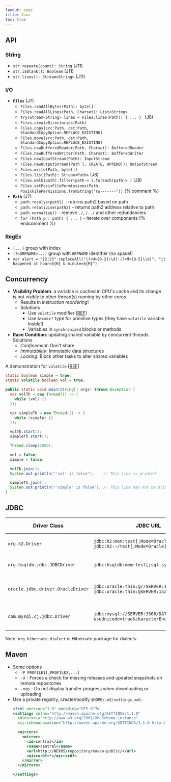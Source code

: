 ```yaml
---
layout: page
title: Java
toc: true
---
```


## API

### String
- `str.repeate(count): String` (J11)
- `str.isBlank(): Boolean` (J11)
- `str.lines(): Stream<String>` (J11)

### I/O
- **`Files`** (J7)
  - `Files.readAllBytes(Path): byte[]`
  - `Files.readAllLines(Path, Charset): List<String>`
  - `try(Stream<String> lines = Files.lines(Path)) { ... } ` (J8)
  - `Files.createDirectories(Path)`
  - `Files.copy(src:Path, dst:Path, StandardCopyOption.REPLACE_EXISTING)`
  - `Files.move(src:Path, dst:Path, StandardCopyOption.REPLACE_EXISTING)`
  - `Files.newBufferedReader(Path, Charset): BufferedReader`
  - `Files.newBufferedWriter(Path, Charset): BufferedWriter`
  - `Files.newInputStream(Path): InputStream`
  - `Files.newOutputStream(Path [, CREATE, APPEND]): OutputStream`
  - `Files.write(Path, byte[])`
  - `Files.list(Path): Stream<Path>` (J8)
  - `Files.walk(path).filter(path-> ).forEach(path-> )` (J8)
  - `Files.setPosixFilePermissions(Path, PosixFilePermissions.fromString("rw-------"))`
{% comment %}
- **`Path`** (J7)
  - `path.resolve(path2)` - returns path2 based on path
  - `path.relativise(path2)` - returns path2 address relative to path
  - `path.normalize()` - remove `./`, `/../` and other redundancies
  - `for (Path p : path) { ... }` - iterate over components
{% endcomment %}

### RegEx
- `(...)` group with index
- `(?<GRPNAME>...)` group with `GRPNAME` identifier (no space!)
- `var alert = "12:23".replaceAll("(?<H>[0-2]\\d):(?<M>[0-5]\\d)", "it happened at hour=${H} & minute=${M}")`

## Concurrency
- **Visibility Problem**: a variable is cached in CPU's cache and its change is not _visible_ to other thread(s) running by other cores
  - Results in _instruction reordering_!
  - Solutions
    - Use `volatile` modifier ([REF](http://tutorials.jenkov.com/java-concurrency/volatile.html))
    - Use `Atomic*` type for primitive types (they have `volatile` variable inside!)
    - Variables in `synchronized` blocks or methods 
- **Race Condition**: updating shared variable by concurrent threads. Solutions
  - _Confinement_: Don't share
  - _Immutability_: Immutable data structures
  - _Locking_: Block other tasks to alter shared variables

A demonstration for `volatile` [[REF](https://stackoverflow.com/questions/2787094/how-to-demonstrate-java-multithreading-visibility-problems)]
```java
static boolean simple = true;
static volatile boolean vol = true;

public static void main(String[] args) throws Exception {
  var volTh = new Thread(() -> {
    while (vol) {}
  });

  var simpleTh = new Thread(() -> {
    while (simple) {}
  });

  volTh.start();
  simpleTh.start();

  Thread.sleep(1000);

  vol = false;
  simple = false;

  volTh.join();
  System.out.println("'vol' is false");    // This line is printed

  simpleTh.join();
  System.out.println("'simple' is false"); // This line may not be printed!
}
``` 

## JDBC

Driver Class | JDBC URL | Hibernate Dialect | Maven Artifact
-------------|----------|-------------------|---------------
`org.h2.Driver` | `jdbc:h2:mem:test[;Mode=Oracle]` <br/> `jdbc:h2:~/test[;Mode=Oracle]` | `H2Dialect` | [![Maven Central](https://maven-badges.herokuapp.com/maven-central/com.h2database/h2/badge.svg)](https://maven-badges.herokuapp.com/maven-central/com.h2database/h2)
`org.hsqldb.jdbc.JDBCDriver` | `jdbc:hsqldb:mem:test[;sql.syntax_ora=true]` | `HSQLDialect` | [![Maven Central](https://maven-badges.herokuapp.com/maven-central/org.hsqldb/hsqldb/badge.svg)](https://maven-badges.herokuapp.com/maven-central/org.hsqldb/hsqldb)
`oracle.jdbc.driver.OracleDriver` | `jdbc:oracle:thin:@//SERVER:1521/SERVICE` <br/> `jdbc:oracle:thin:@SERVER:1521:SID` | `Oracle12cDialect` | [![Maven Central](https://maven-badges.herokuapp.com/maven-central/com.oracle.database.jdbc/ojdbc8/badge.svg)](https://maven-badges.herokuapp.com/maven-central/com.oracle.database.jdbc/ojdbc8) <br/> [[ojbc8](https://search.maven.org/artifact/com.oracle.database.jdbc/ojdbc8)]
`com.mysql.cj.jdbc.Driver` | `jdbc:mysql://SERVER:3306/DATABSE[?useUnicode=true&characterEncoding=UTF-8]` | `MySQL57Dialect` or `MySQL8Dialect` | [![Maven Central](https://maven-badges.herokuapp.com/maven-central/mysql/mysql-connector-java/badge.svg)](https://maven-badges.herokuapp.com/maven-central/mysql/mysql-connector-java) <br/> [[All](https://search.maven.org/artifact/mysql/mysql-connector-java)]

Note: `org.hibernate.dialect` is Hibernate package for dialects.

## Maven
- Some options
  - `-P PROFILE1[,PROFILE2,...]`
  - `-U` - Forces a check for missing releases and updated snapshots on remote repositories
  - `-ntp` - Do not display transfer progress when downloading or uploading
- Use a private registry, create/modify `$HOME/.m2/settings.xml`:
  ```xml
  <?xml version="1.0" encoding="UTF-8"?>
  <settings xmlns="http://maven.apache.org/SETTINGS/1.1.0"
    xmlns:xsi="http://www.w3.org/2001/XMLSchema-instance"
    xsi:schemaLocation="http://maven.apache.org/SETTINGS/1.1.0 http://maven.apache.org/xsd/settings-1.1.0.xsd">
  
    <mirrors>
      <mirror>
        <id>central</id>
        <name>central</name>
        <url>http://NEXUS/repository/maven-public/</url>
        <mirrorOf>*</mirrorOf>
      </mirror>
    </mirrors>
  
  </settings>
  ```
